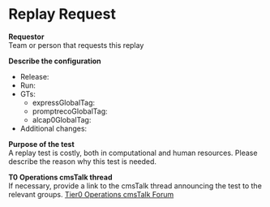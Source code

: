 # Replay Request

**Requestor**  
Team or person that requests this replay

**Describe the configuration**  
* Release: 
* Run: 
* GTs:
   * expressGlobalTag: 
   * promptrecoGlobalTag:
   * alcap0GlobalTag:
* Additional changes:

**Purpose of the test**  
A replay test is costly, both in computational and human resources. Please describe the reason why this test is needed.

**T0 Operations cmsTalk thread**  
If necessary, provide a link to the cmsTalk thread announcing the test to the relevant groups. 
[Tier0 Operations cmsTalk Forum](https://cms-talk.web.cern.ch/c/offcomp/compops/151?)
